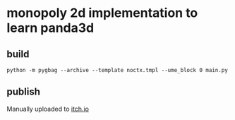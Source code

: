 # monopoly 2d implementation to learn panda3d

## build

```
python -m pygbag --archive --template noctx.tmpl --ume_block 0 main.py
```

## publish

Manually uploaded to [itch.io](https://pacman81.itch.io/monopoly-2d-prototype)
